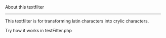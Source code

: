 About this textfilter
***********************************

This textfilter is for transforming
latin characters into crylic characters.

Try how it works in testFilter.php